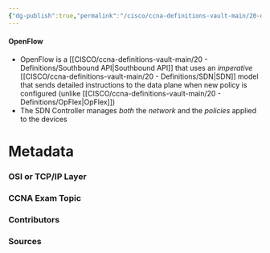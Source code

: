 ```yaml
---
{"dg-publish":true,"permalink":"/cisco/ccna-definitions-vault-main/20-definitions/open-flow/","tags":["defs_ccna"]}
---
```


#### OpenFlow
- OpenFlow is a [[CISCO/ccna-definitions-vault-main/20 - Definitions/Southbound API\|Southbound API]] that uses an *imperative* [[CISCO/ccna-definitions-vault-main/20 - Definitions/SDN\|SDN]] model that sends detailed instructions to the data plane when new policy is configured (unlike [[CISCO/ccna-definitions-vault-main/20 - Definitions/OpFlex\|OpFlex]])
- The SDN Controller manages *both* the *network* and the *policies* applied to the devices






# Metadata
### OSI or TCP/IP Layer

### CCNA Exam Topic

### Contributors

### Sources
